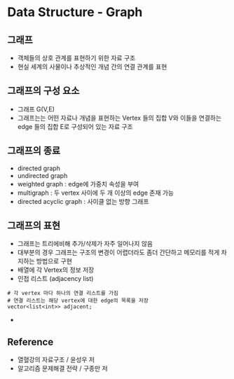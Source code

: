 # Data Structure - Graph

## 그래프
- 객체들의 상호 관계를 표현하기 위한 자료 구조
- 현실 세계의 사물이나 추상적인 개념 간의 연결 관계를 표현

## 그래프의 구성 요소
- 그래프 G(V,E)
- 그래프는는 어떤 자료나 개념을 표현하는 Vertex 들의 집합 V와 이들을 연결하는 edge 들의 집합 E로 구성되어 있는 자료 구조

## 그래프의 종료
- directed graph
- undirected graph
- weighted graph : edge에 가중치 속성을 부여
- multigraph : 두 vertex 사이에 두 개 이상의 edge 존재 가능
- directed acyclic graph : 사이클 없는 방향 그래프

## 그래프의 표현
- 그래프는 트리에비해 추가/삭제가 자주 일어나지 않음
- 대부분의 경우 그래프는 구조의 변경이 어렵더라도 좀더 간단하고 메모리를 적게 차지하는 방법으로 구현
- 배열에 각 Vertex의 정보 저장
- 인접 리스트 (adjacency list)
```shell
# 각 vertex 마다 하나의 연결 리스트를 가짐
# 연결 리스트는 해당 vertex에 대한 edge의 목록을 저장
vector<list<int>> adjacent;
```
-

## Reference
* 열혈강의 자료구조 / 윤성우 저
* 알고리즘 문제해결 전략 / 구종만 저